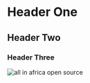 # Header One
## Header Two
### Header Three

![all in africa open source](https://pbs.twimg.com/media/GK4fzzJXkAAoAp5.jpg:large)
